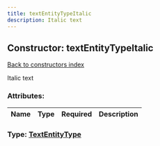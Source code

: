 ```yaml
---
title: textEntityTypeItalic
description: Italic text
---
```

## Constructor: textEntityTypeItalic  
[Back to constructors index](index.md)



Italic text

### Attributes:

| Name     |    Type       | Required | Description |
|----------|---------------|----------|-------------|



### Type: [TextEntityType](../types/TextEntityType.md)



